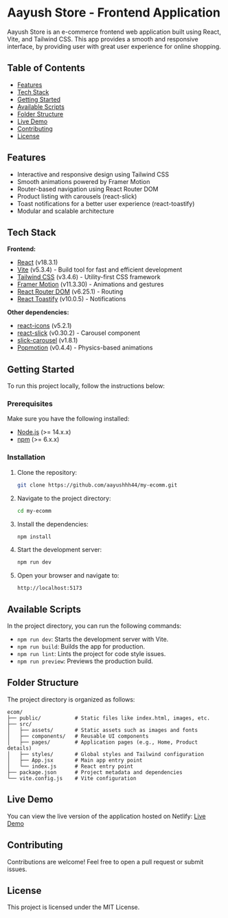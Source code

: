 # Aayush Store - Frontend Application

Aayush Store is an e-commerce frontend web application built using React, Vite, and Tailwind CSS. This app provides a smooth and responsive interface, by providing user with great user experience for online shopping.

## Table of Contents
- [Features](#features)
- [Tech Stack](#tech-stack)
- [Getting Started](#getting-started)
- [Available Scripts](#available-scripts)
- [Folder Structure](#folder-structure)
- [Live Demo](#live-demo)
- [Contributing](#contributing)
- [License](#license)

## Features
- Interactive and responsive design using Tailwind CSS
- Smooth animations powered by Framer Motion
- Router-based navigation using React Router DOM
- Product listing with carousels (react-slick)
- Toast notifications for a better user experience (react-toastify)
- Modular and scalable architecture

## Tech Stack

**Frontend:**
- [React](https://reactjs.org/) (v18.3.1)
- [Vite](https://vitejs.dev/) (v5.3.4) - Build tool for fast and efficient development
- [Tailwind CSS](https://tailwindcss.com/) (v3.4.6) - Utility-first CSS framework
- [Framer Motion](https://www.framer.com/motion/) (v11.3.30) - Animations and gestures
- [React Router DOM](https://reactrouter.com/) (v6.25.1) - Routing
- [React Toastify](https://fkhadra.github.io/react-toastify/) (v10.0.5) - Notifications

**Other dependencies:**
- [react-icons](https://react-icons.github.io/react-icons/) (v5.2.1)
- [react-slick](https://react-slick.neostack.com/) (v0.30.2) - Carousel component
- [slick-carousel](https://kenwheeler.github.io/slick/) (v1.8.1)
- [Popmotion](https://popmotion.io/) (v0.4.4) - Physics-based animations

## Getting Started

To run this project locally, follow the instructions below:

### Prerequisites

Make sure you have the following installed:
- [Node.js](https://nodejs.org/) (>= 14.x.x)
- [npm](https://www.npmjs.com/) (>= 6.x.x)

### Installation

1. Clone the repository:
   ```bash
   git clone https://github.com/aayushhh44/my-ecomm.git
   ```

2. Navigate to the project directory:
   ```bash
   cd my-ecomm
   ```

3. Install the dependencies:
   ```bash
   npm install
   ```

4. Start the development server:
   ```bash
   npm run dev
   ```

5. Open your browser and navigate to:
   ```
   http://localhost:5173
   ```

## Available Scripts

In the project directory, you can run the following commands:

- `npm run dev`: Starts the development server with Vite.
- `npm run build`: Builds the app for production.
- `npm run lint`: Lints the project for code style issues.
- `npm run preview`: Previews the production build.

## Folder Structure

The project directory is organized as follows:

```
ecom/
├── public/           # Static files like index.html, images, etc.
├── src/
│   ├── assets/       # Static assets such as images and fonts
│   ├── components/   # Reusable UI components
│   ├── pages/        # Application pages (e.g., Home, Product details)
│   ├── styles/       # Global styles and Tailwind configuration
│   ├── App.jsx       # Main app entry point
│   └── index.js      # React entry point
├── package.json      # Project metadata and dependencies
└── vite.config.js    # Vite configuration
```

## Live Demo

You can view the live version of the application hosted on Netlify:
[Live Demo](https://main--aayush-ecommercee.netlify.app/) 

## Contributing

Contributions are welcome! Feel free to open a pull request or submit issues.

## License

This project is licensed under the MIT License.